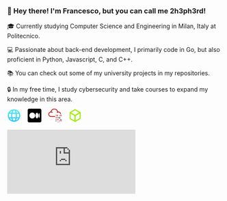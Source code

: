 ### 👋 Hey there! I'm Francesco, but you can call me 2h3ph3rd!

🎓 Currently studying Computer Science and Engineering in Milan, Italy at Politecnico.

💻 Passionate about back-end development, I primarily code in Go, but also proficient in Python, Javascript, C, and C++.

📚 You can check out some of my university projects in my repositories.

🔒 In my free time, I study cybersecurity and take courses to expand my knowledge in this area.

<!-- Add medium articles -->

[<img src="https://raw.githubusercontent.com/2h3ph3rd/2h3ph3rd/main/website.png" width="32">](https://2h3ph3rd.github.io)
&nbsp;&nbsp;
[<img src="https://raw.githubusercontent.com/2h3ph3rd/2h3ph3rd/main/medium.png" width="32" />](https://2h3ph3rd.medium.com)
&nbsp;&nbsp;
[<img src="https://raw.githubusercontent.com/2h3ph3rd/2h3ph3rd/main/thm.png" width="32" />](https://tryhackme.com/p/2h3ph3rd)
&nbsp;&nbsp;
[<img src="https://raw.githubusercontent.com/2h3ph3rd/2h3ph3rd/main/htb.png" width="32" />](https://app.hackthebox.com/profile/699431)

<a href="https://tryhackme.com/p/2h3ph3rd">
    <iframe src="https://tryhackme.com/api/v2/badges/public-profile?userPublicId=735267" style='border:none;'></iframe>
</a>
